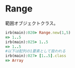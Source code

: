 # Range
範囲オブジェクトクラス。
```rb
irb(main):020> Range.new(1,5)
=> 1..5
irb(main):025> 1..5
=> 1..5
#以下は配列の1要素として扱われる
irb(main):027> [1..5].class
=> Array
```
